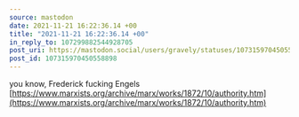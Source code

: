 ```yaml
---
source: mastodon
date: 2021-11-21 16:22:36.14 +00
title: "2021-11-21 16:22:36.14 +00"
in_reply_to: 107299882544928705
post_uri: https://mastodon.social/users/gravely/statuses/107315970450558898
post_id: 107315970450558898
---
```

you know, Frederick fucking Engels [https://www.marxists.org/archive/marx/works/1872/10/authority.htm](https://www.marxists.org/archive/marx/works/1872/10/authority.htm)



